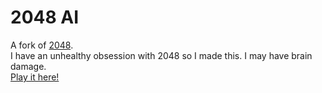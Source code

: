 # 2048 AI
A fork of [2048](https://github.com/gabrielecirulli/2048).\
I have an unhealthy obsession with 2048 so I made this. I may have brain damage.\
[Play it here!](https://angelazqian.github.io/2048-AI/)